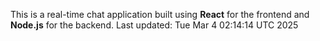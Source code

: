 This is a real-time chat application built using **React** for the frontend and **Node.js** for the backend.
Last updated: Tue Mar  4 02:14:14 UTC 2025
